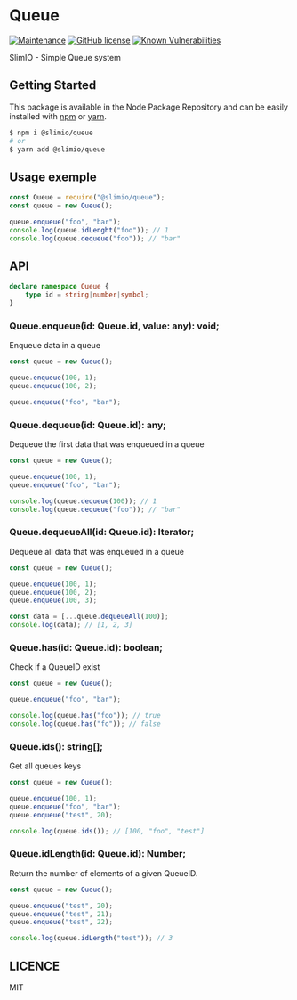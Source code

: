 # Queue

[![Maintenance](https://img.shields.io/badge/Maintained%3F-yes-green.svg)](https://github.com/SlimIO/Queue/commit-activity)
[![GitHub license](https://img.shields.io/github/license/Naereen/StrapDown.js.svg)](https://github.com/SlimIO/Queue/blob/master/LICENSE)
[![Known Vulnerabilities](https://snyk.io/test/github/SlimIO/Queue/badge.svg?targetFile=package.json)](https://snyk.io/test/github/SlimIO/Queue?targetFile=package.json)

SlimIO - Simple Queue system

## Getting Started

This package is available in the Node Package Repository and can be easily installed with [npm](https://docs.npmjs.com/getting-started/what-is-npm) or [yarn](https://yarnpkg.com).

```bash
$ npm i @slimio/queue
# or
$ yarn add @slimio/queue
```

## Usage exemple

```js
const Queue = require("@slimio/queue");
const queue = new Queue();

queue.enqueue("foo", "bar");
console.log(queue.idLenght("foo")); // 1
console.log(queue.dequeue("foo")); // "bar"
```

## API
```ts
declare namespace Queue {
    type id = string|number|symbol;
}
```

### Queue.enqueue(id: Queue.id, value: any): void;
Enqueue data in a queue
```js
const queue = new Queue();

queue.enqueue(100, 1);
queue.enqueue(100, 2);

queue.enqueue("foo", "bar");
```

### Queue.dequeue(id: Queue.id): any;
Dequeue the first data that was enqueued in a queue
```js
const queue = new Queue();

queue.enqueue(100, 1);
queue.enqueue("foo", "bar");

console.log(queue.dequeue(100)); // 1
console.log(queue.dequeue("foo")); // "bar"
```

### Queue.dequeueAll(id: Queue.id): Iterator<any>;
Dequeue all data that was enqueued in a queue
```js
const queue = new Queue();

queue.enqueue(100, 1);
queue.enqueue(100, 2);
queue.enqueue(100, 3);

const data = [...queue.dequeueAll(100)];
console.log(data); // [1, 2, 3]
```

### Queue.has(id: Queue.id): boolean;
Check if a QueueID exist
```js
const queue = new Queue();

queue.enqueue("foo", "bar");

console.log(queue.has("foo")); // true
console.log(queue.has("fo")); // false
```

### Queue.ids(): string[];
Get all queues keys
```js
const queue = new Queue();

queue.enqueue(100, 1);
queue.enqueue("foo", "bar");
queue.enqueue("test", 20);

console.log(queue.ids()); // [100, "foo", "test"]
```

### Queue.idLength(id: Queue.id): Number;
Return the number of elements of a given QueueID.
```js
const queue = new Queue();

queue.enqueue("test", 20);
queue.enqueue("test", 21);
queue.enqueue("test", 22);

console.log(queue.idLength("test")); // 3
```

## LICENCE
MIT
